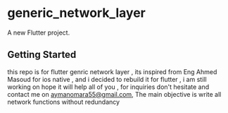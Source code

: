 # generic_network_layer

A new Flutter project.

## Getting Started 

this repo is for flutter genric network layer , its inspired from Eng Ahmed Masoud for ios native , and i decided to rebuild it for flutter , i am still working on hope it will help all of you , for inquiries don't hesitate and contact me on aymanomara55@gmail.com,
The main objective is write all network functions without redundancy 
